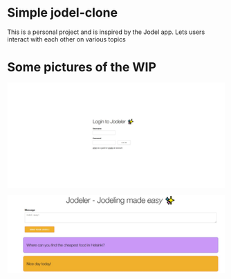 # Simple jodel-clone

This is a personal project and is inspired by the Jodel app. Lets users interact with each other on various topics

# Some pictures of the WIP

![Image of the login screen](./docs/wip1.JPG)

![Image of the jodels (wip)](./docs/wip2.JPG)
